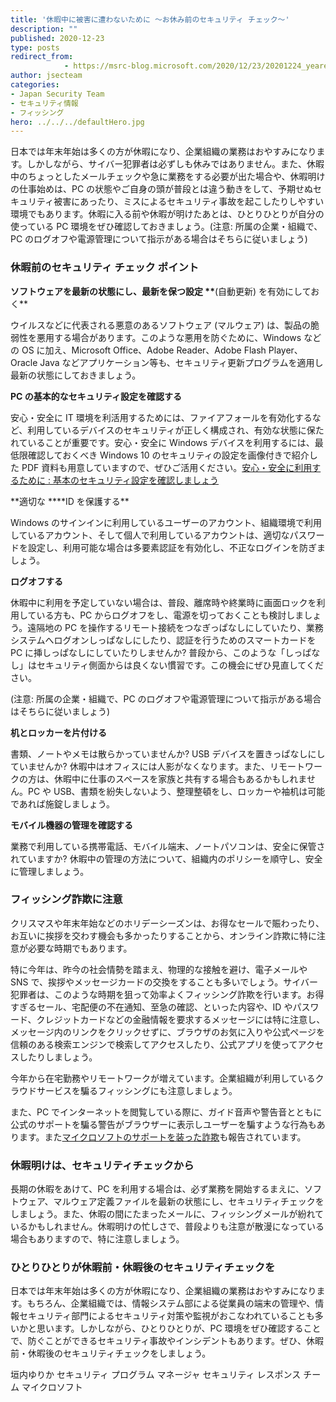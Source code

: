 ```yaml
---
title: '休暇中に被害に遭わないために ～お休み前のセキュリティ チェック～'
description: ""
published: 2020-12-23
type: posts
redirect_from:
            - https://msrc-blog.microsoft.com/2020/12/23/20201224_yearend/
author: jsecteam
categories:
- Japan Security Team
- セキュリティ情報
- フィッシング
hero: ../../../defaultHero.jpg
---
```

日本では年末年始は多くの方が休暇になり、企業組織の業務はおやすみになります。しかしながら、サイバー犯罪者は必ずしも休みではありません。また、休暇中のちょっとしたメールチェックや急に業務をする必要が出た場合や、休暇明けの仕事始めは、PC の状態やご自身の頭が普段とは違う動きをして、予期せぬセキュリティ被害にあったり、ミスによるセキュリティ事故を起こしたりしやすい環境でもあります。休暇に入る前や休暇が明けたあとは、ひとりひとりが自分の使っている PC 環境をぜひ確認しておきましょう。(注意: 所属の企業・組織で、PC のログオフや電源管理について指示がある場合はそちらに従いましょう)

### **休暇前のセキュリティ チェック ポイント**

**ソフトウェアを最新の状態にし、最新を保つ設定 \*\***(自動更新) を有効にしておく\*\*

ウイルスなどに代表される悪意のあるソフトウェア (マルウェア) は、製品の脆弱性を悪用する場合があります。このような悪用を防ぐために、Windows などの OS に加え、Microsoft Office、Adobe Reader、Adobe Flash Player、Oracle Java などアプリケーション等も、セキュリティ更新プログラムを適用し最新の状態にしておきましょう。

**PC の基本的なセキュリティ設定を確認する**

安心・安全に IT 環境を利活用するためには、ファイアフォールを有効化するなど、利用しているデバイスのセキュリティが正しく構成され、有効な状態に保たれていることが重要です。安心・安全に Windows デバイスを利用するには、最低限確認しておくべき Windows 10 のセキュリティの設定を画像付きで紹介した PDF 資料も用意していますので、ぜひご活用ください。[安心・安全に利用するために : 基本のセキュリティ設定を確認しましょう](https://msrc-blog.microsoft.com/2020/04/20/remoteworksecuresettings/)

**適切な \*\***ID を保護する\*\*

Windows のサインインに利用しているユーザーのアカウント、組織環境で利用しているアカウント、そして個人で利用しているアカウントは、適切なパスワードを設定し、利用可能な場合は多要素認証を有効化し、不正なログインを防ぎましょう。

**ログオフする**

休暇中に利用を予定していない場合は、普段、離席時や終業時に画面ロックを利用している方も、PC からログオフをし、電源を切っておくことも検討しましょう。遠隔地の PC を操作するリモート接続をつなぎっぱなしにしていたり、業務システムへログオンしっぱなしにしたり、認証を行うためのスマートカードを PC に挿しっぱなしにしていたりしませんか? 普段から、このような「しっぱなし」はセキュリティ側面からは良くない慣習です。この機会にぜひ見直してください。

(注意: 所属の企業・組織で、PC のログオフや電源管理について指示がある場合はそちらに従いましょう)

**机とロッカーを片付ける**

書類、ノートやメモは散らかっていませんか? USB デバイスを置きっぱなしにしていませんか? 休暇中はオフィスには人影がなくなります。また、リモートワークの方は、休暇中に仕事のスペースを家族と共有する場合もあるかもしれません。PC や USB、書類を紛失しないよう、整理整頓をし、ロッカーや袖机は可能であれば施錠しましょう。

**モバイル機器の管理を確認する**

業務で利用している携帯電話、モバイル端末、ノートパソコンは、安全に保管されていますか? 休暇中の管理の方法について、組織内のポリシーを順守し、安全に管理しましょう。

### **フィッシング詐欺に注意**

クリスマスや年末年始などのホリデーシーズンは、お得なセールで賑わったり、お互いに挨拶を交わす機会も多かったりすることから、オンライン詐欺に特に注意が必要な時期でもあります。

特に今年は、昨今の社会情勢を踏まえ、物理的な接触を避け、電子メールや SNS で、挨拶やメッセージカードの交換をすることも多いでしょう。サイバー犯罪者は、このような時期を狙って効率よくフィッシング詐欺を行います。お得すぎるセール、宅配便の不在通知、至急の確認、といった内容や、ID やパスワード、クレジットカードなどの金融情報を要求するメッセージには特に注意し、メッセージ内のリンクをクリックせずに、ブラウザのお気に入りや公式ページを信頼のある検索エンジンで検索してアクセスしたり、公式アプリを使ってアクセスしたりしましょう。

今年から在宅勤務やリモートワークが増えています。企業組織が利用しているクラウドサービスを騙るフィッシングにも注意しましょう。

また、PC でインターネットを閲覧している際に、ガイド音声や警告音とともに公式のサポートを騙る警告がブラウザーに表示しユーザーを騙すような行為もあります。また[マイクロソフトのサポートを装った詐欺](https://news.microsoft.com/ja-jp/2017/04/26/170426-information-support/)も報告されています。

### **休暇明けは、セキュリティチェックから**

長期の休暇をあけて、PC を利用する場合は、必ず業務を開始するまえに、ソフトウェア、マルウェア定義ファイルを最新の状態にし、セキュリティチェックをしましょう。また、休暇の間にたまったメールに、フィッシングメールが紛れているかもしれません。休暇明けの忙しさで、普段よりも注意が散漫になっている場合もありますので、特に注意しましょう。

### **ひとりひとりが休暇前・休暇後のセキュリティチェックを**

日本では年末年始は多くの方が休暇になり、企業組織の業務はおやすみになります。もちろん、企業組織では、情報システム部による従業員の端末の管理や、情報セキュリティ部門によるセキュリティ対策や監視がおこなわれていることも多いかと思います。しかしながら、ひとりひとりが、PC 環境をぜひ確認することで、防ぐことができるセキュリティ事故やインシデントもあります。ぜひ、休暇前・休暇後のセキュリティチェックをしましょう。

垣内ゆりか セキュリティ プログラム マネージャ セキュリティ レスポンス チーム マイクロソフト
